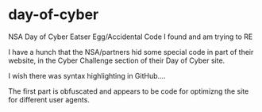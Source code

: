 # day-of-cyber
NSA Day of Cyber Eatser Egg/Accidental Code I found and am trying to RE

I have a hunch that the NSA/partners hid some special code in part of their website, in the Cyber Challenge section of their Day of Cyber site. 

I wish there was syntax highlighting in GitHub....

The first part is obfuscated and appears to be code for optimizng the site for different user agents.
